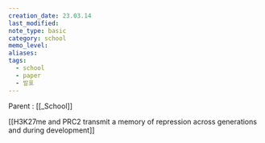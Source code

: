 ```yaml
---
creation_date: 23.03.14
last_modified: 
note_type: basic
category: school
memo_level: 
aliases: 
tags:
  - school
  - paper
  - 발표
---
```


Parent : [[_School]]

[[H3K27me and PRC2 transmit a memory of repression across generations and during development]]